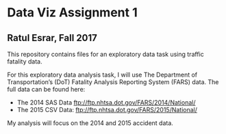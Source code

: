 # Data Viz Assignment 1
## Ratul Esrar, Fall 2017

This repository contains files for an exploratory data task using traffic fatality data. 

For this exploratory data analysis task, I will use The Department of Transportation’s (DoT) Fatality
Analysis Reporting System (FARS) data. The full data can be found here:
- The 2014 SAS Data ftp://ftp.nhtsa.dot.gov/FARS/2014/National/
- The 2015 CSV Data: ftp://ftp.nhtsa.dot.gov/FARS/2015/National/

My analysis will focus on the 2014 and 2015 accident data. 

